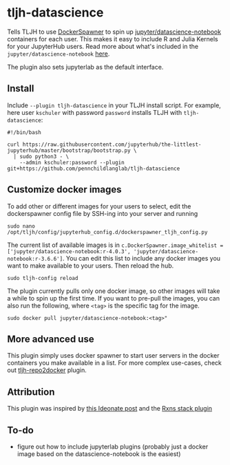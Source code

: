 # tljh-datascience

Tells TLJH to use [DockerSpawner](https://jupyterhub-dockerspawner.readthedocs.io/en/latest/) to spin up [jupyter/datascience-notebook](https://hub.docker.com/r/jupyter/datascience-notebook/tags?page=1&ordering=last_updated) containers for each user. This makes it easy to include R and Julia Kernels for your JupyterHub users. Read more about what's included in the `jupyter/datascience-notebook` [here](https://jupyter-docker-stacks.readthedocs.io/en/latest/using/selecting.html#jupyter-datascience-notebook). 

The plugin also sets jupyterlab as the default interface. 


## Install

Include `--plugin tljh-datascience` in your TLJH install script. For example, here user `kschuler` with password `password` installs TLJH with `tljh-datascience`:
```
#!/bin/bash

curl https://raw.githubusercontent.com/jupyterhub/the-littlest-jupyterhub/master/bootstrap/bootstrap.py \
  | sudo python3 - \
    --admin kschuler:password --plugin git+https://github.com/pennchildlanglab/tljh-datascience
```

## Customize docker images

To add other or different images for your users to select, edit the dockerspawner config file by SSH-ing into your server and running

```
sudo nano /opt/tljh/config/jupyterhub_config.d/dockerspawner_tljh_config.py
```

The current list of available images is in `c.DockerSpawner.image_whitelist = ['jupyter/datascience-notebook:r-4.0.3', 'jupyter/datascience-notebook:r-3.6.6']`. You can edit this list to include any docker images you want to make available to your users. Then reload the hub.

```
sudo tljh-config reload
```

The plugin currently pulls only one docker image, so other images will take a while to spin up the first time. If you want to pre-pull the images, you can also run the following, where `<tag>` is the specific tag for the image. 

```
sudo docker pull jupyter/datascience-notebook:<tag>"
```
## More advanced use

This plugin simply uses docker spawner to start user servers in the docker containers you make available in a list. For more complex use-cases, check out [tljh-repo2docker](https://github.com/plasmabio/tljh-repo2docker) plugin. 


## Attribution

This plugin was inspired by [this Ideonate post](https://ideonate.com/DockerSpawner-in-TLJH/) and the [Rxns stack plugin](https://github.com/sustainable-processes/tljh-rxns)

## To-do

- figure out how to include jupyterlab plugins (probably just a docker image based on the datascience-notebook is the easiest)


